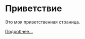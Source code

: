 <html lang="en">
<head>
<meta charset="UTF-8">
<meta name="viewport" content="width=device-width, initial-scale=1.0">
<title>Welcome to My Page</title>
<link rel="stylesheet" href="styles.css">
</head>
<body>

<!-- Здесь будет контент вашей страницы -->
<div id="main">
  <h1>Приветствие</h1>
  <p>Это моя приветственная страница.</p>
  <p><a href="#">Подробнее...</a></p>
</div>

<!-- Подключение скриптов -->
<script src="scripts.js"></script>
</body>
</html>
